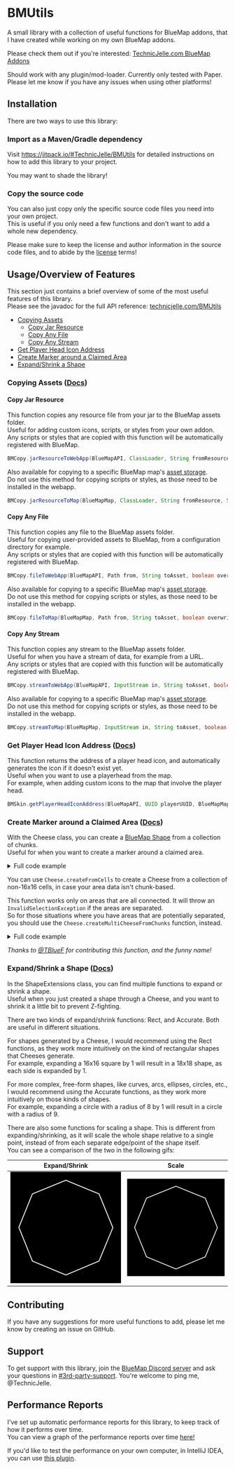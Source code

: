 # BMUtils
A small library with a collection of useful functions for BlueMap addons,
that I have created while working on my own BlueMap addons.

Please check them out if you're interested:
[TechnicJelle.com BlueMap Addons](https://technicjelle.com/#%F0%9F%8C%90-bluemap-addons)

Should work with any plugin/mod-loader. Currently only tested with Paper.
Please let me know if you have any issues when using other platforms!

## Installation
There are two ways to use this library:

### Import as a Maven/Gradle dependency
Visit https://jitpack.io/#TechnicJelle/BMUtils for detailed instructions
on how to add this library to your project.

You may want to shade the library!

### Copy the source code
You can also just copy only the specific source code files you need into your own project.\
This is useful if you only need a few functions and don't want to add a whole new dependency.

Please make sure to keep the license and author information in the source code files,
and to abide by the [license](LICENSE) terms!

## Usage/Overview of Features
This section just contains a brief overview of some of the most useful features of this library.\
Please see the javadoc for the full API reference: [technicjelle.com/BMUtils](https://technicjelle.com/BMUtils)

- [Copying Assets](#copying-assets)
	- [Copy Jar Resource](#copy-jar-resource)
	- [Copy Any File](#copy-any-file)
	- [Copy Any Stream](#copy-any-stream)
- [Get Player Head Icon Address](#get-player-head-icon-address)
- [Create Marker around a Claimed Area](#create-marker-around-a-claimed-area)
- [Expand/Shrink a Shape](#expandshrink-a-shape)

### Copying Assets ([Docs](https://technicjelle.com/BMUtils/com/technicjelle/BMCopy.html))
#### Copy Jar Resource
This function copies any resource file from your jar to the BlueMap assets folder.\
Useful for adding custom icons, scripts, or styles from your own addon.\
Any scripts or styles that are copied with this function will be automatically registered with BlueMap.
```java
BMCopy.jarResourceToWebApp(BlueMapAPI, ClassLoader, String fromResource, String toAsset, boolean overwrite)
```

Also available for copying to a specific BlueMap map's [asset storage](https://bluecolored.de/bluemapapi/latest/de/bluecolored/bluemap/api/AssetStorage.html).\
Do not use this method for copying scripts or styles, as those need to be installed in the webapp.
```java
BMCopy.jarResourceToMap(BlueMapMap, ClassLoader, String fromResource, String toAsset, boolean overwrite)
```

#### Copy Any File
This function copies any file to the BlueMap assets folder.\
Useful for copying user-provided assets to BlueMap, from a configuration directory for example.\
Any scripts or styles that are copied with this function will be automatically registered with BlueMap.
```java
BMCopy.fileToWebApp(BlueMapAPI, Path from, String toAsset, boolean overwrite)
```

Also available for copying to a specific BlueMap map's [asset storage](https://bluecolored.de/bluemapapi/latest/de/bluecolored/bluemap/api/AssetStorage.html).\
Do not use this method for copying scripts or styles, as those need to be installed in the webapp.
```java
BMCopy.fileToMap(BlueMapMap, Path from, String toAsset, boolean overwrite)
```

#### Copy Any Stream
This function copies any stream to the BlueMap assets folder.\
Useful for when you have a stream of data, for example from a URL.\
Any scripts or styles that are copied with this function will be automatically registered with BlueMap.
```java
BMCopy.streamToWebApp(BlueMapAPI, InputStream in, String toAsset, boolean overwrite)
```

Also available for copying to a specific BlueMap map's [asset storage](https://bluecolored.de/bluemapapi/latest/de/bluecolored/bluemap/api/AssetStorage.html).\
Do not use this method for copying scripts or styles, as those need to be installed in the webapp.
```java
BMCopy.streamToMap(BlueMapMap, InputStream in, String toAsset, boolean overwrite)
```

### Get Player Head Icon Address ([Docs](https://technicjelle.com/BMUtils/com/technicjelle/BMSkin.html))
This function returns the address of a player head icon,
and automatically generates the icon if it doesn't exist yet.\
Useful when you want to use a playerhead from the map.\
For example, when adding custom icons to the map that involve the player head.
```java
BMSkin.getPlayerHeadIconAddress(BlueMapAPI, UUID playerUUID, BlueMapMap)
```

### Create Marker around a Claimed Area ([Docs](https://technicjelle.com/BMUtils/com/technicjelle/Cheese.html))
With the Cheese class, you can create a [BlueMap Shape](https://bluecolored.de/bluemapapi/latest/de/bluecolored/bluemap/api/math/Shape.html) from a collection of chunks.\
Useful for when you want to create a marker around a claimed area.

<details>
<summary>Full code example</summary>

```java
@Event
void onPlayerClaimEvent(Player player, Town claimedTown) {
	Collection<Vector2i> chunkCoordinates = claimedTown.getClaimedChunks().stream()
		.map(chunk -> new Vector2i(chunk.getX(), chunk.getZ()))
		.collect(Collectors.toList());

	Cheese cheese = Cheese.createFromChunks(chunkCoordinates);
	ExtrudeMarker.builder()
		.label(claimedTown.getName())
		.shape(cheese.getShape())
		.holes(cheese.getHoles())
		//...
		.build();
}
```

</details>

You can use `Cheese.createFromCells` to create a Cheese from a collection of non-16x16 cells,
in case your area data isn't chunk-based.

This function works only on areas that are all connected.
It will throw an `InvalidSelectionException` if the areas are separated.\
So for those situations where you have areas that are potentially separated,
you should use the `Cheese.createMultiCheeseFromChunks` function, instead.

<details>
<summary>Full code example</summary>

```java
@Event
void onPlayerClaimEvent(Player player, Town claimedTown) {
	//assuming a class member of Map<World, MarkerSet> markerSetMap;
	MarkerSet markerSet = markerSetMap.get(claimedTown.getWorld());

	Collection<Vector2i> chunkCoordinates = claimedTown.getClaimedChunks().stream()
		.map(chunk -> new Vector2i(chunk.getX(), chunk.getZ()))
		.collect(Collectors.toList());

	Collection<Cheese> cheeses = Cheese.createMultiCheeseFromChunks(chunkCoordinates);
	for (int i = 0; i < cheeses.size(); i++) {
		Cheese cheese = cheeses[i];
		ShapeMarker chunkMarker = new ShapeMarker.Builder()
			.label(claimedTown.getName())
			.shape(cheese.getShape())
			.holes(cheese.getHoles())
			//...
			.build();
		markerSet.put("town-" + claimedTown.getName() + "-segment-" + i, chunkMarker);
	}
}
```

</details>

_Thanks to [@TBlueF](https://github.com/TBlueF) for contributing this function, and the funny name!_

### Expand/Shrink a Shape ([Docs](https://technicjelle.com/BMUtils/com/technicjelle/ShapeExtensions.html))
In the ShapeExtensions class, you can find multiple functions to expand or shrink a shape.\
Useful when you just created a shape through a Cheese, and you want to shrink it a little bit to prevent Z-fighting.

There are two kinds of expand/shrink functions: Rect, and Accurate. Both are useful in different situations.

For shapes generated by a Cheese, I would recommend using the Rect functions,
as they work more intuitively on the kind of rectangular shapes that Cheeses generate.\
For example, expanding a 16x16 square by 1 will result in a 18x18 shape, as each side is expanded by 1.

For more complex, free-form shapes, like curves, arcs, ellipses, circles, etc.,
I would recommend using the Accurate functions,
as they work more intuitively on those kinds of shapes.\
For example, expanding a circle with a radius of 8 by 1 will result in a circle with a radius of 9.

There are also some functions for scaling a shape. This is different from expanding/shrinking,
as it will scale the whole shape relative to a single point,
instead of from each separate edge/point of the shape itself.\
You can see a comparison of the two in the following gifs:

| Expand/Shrink                                             | Scale                                     |
|-----------------------------------------------------------|-------------------------------------------|
| ![Expand/Shrink](.github/readme_assets/expand-shrink.gif) | ![Scale](.github/readme_assets/scale.gif) |

## Contributing
If you have any suggestions for more useful functions to add, please let me know by creating an issue on GitHub.

## Support
To get support with this library, join the [BlueMap Discord server](https://bluecolo.red/map-discord)
and ask your questions in [#3rd-party-support](https://discord.com/channels/665868367416131594/863844716047106068). You're welcome to ping me, @TechnicJelle.

## Performance Reports
I've set up automatic performance reports for this library, to keep track of how it performs over time.\
You can view a graph of the performance reports over time [here!](https://technicjelle.com/BMUtils-PerformanceReports/)

If you'd like to test the performance on your own computer, in IntelliJ IDEA, you can use [this plugin](https://github.com/artyushov/idea-jmh-plugin).
